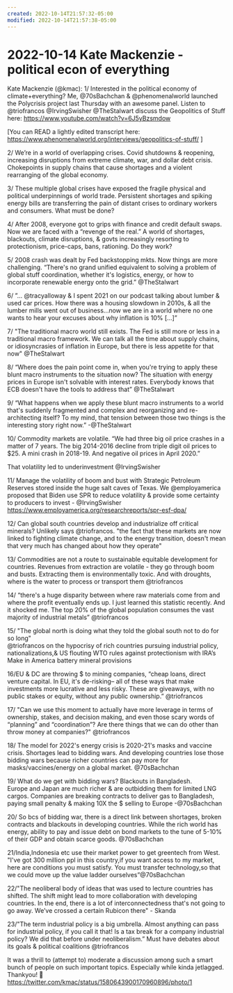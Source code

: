 ```yaml
---
created: 2022-10-14T21:57:32-05:00
modified: 2022-10-14T21:57:38-05:00
---
```


# 2022-10-14 Kate Mackenzie - political econ of everything

Kate Mackenzie (@kmac): 1/ Interested in the political economy of climate+everything? Me, @70sBachchan & @phenomenalworld launched the Polycrisis project last Thursday with an awesome panel. Listen to @triofrancos @IrvingSwisher @TheStalwart discuss the Geopolitics of Stuff here: https://www.youtube.com/watch?v=6J5yBzsmdow

[You can READ a lightly edited transcript here: https://www.phenomenalworld.org/interviews/geopolitics-of-stuff/ ]

2/ We’re in a world of overlapping crises. Covid shutdowns &  reopening, increasing disruptions from  extreme climate, war, and dollar debt crisis. Chokepoints in supply chains that cause shortages and a violent rearranging of the global economy.

3/ These multiple global crises have exposed the fragile physical and political underpinnings of world trade. Persistent shortages and spiking energy bills are transferring the pain of distant crises to ordinary workers and consumers. What must be done?

4/ After 2008, everyone got to grips with finance and credit default swaps. Now we are faced with a “revenge of the real.” A world of shortages, blackouts, climate disruptions, & govts increasingly resorting to protectionism, price-caps, bans, rationing. Do they work?

5/ 2008 crash was dealt by Fed backstopping mkts. Now things are more challenging. “There's no grand unified equivalent to solving a problem of global stuff coordination, whether it's logistics, energy, or how to incorporate renewable energy onto the grid.” @TheStalwart

6/ ”... @tracyalloway & I spent 2021 on our podcast talking about lumber & used car prices. How there was a housing slowdown in 2010s, & all the lumber mills went out of business...now we are in a world where no one wants to hear your excuses about why inflation is 10% [...]”

7/ "The traditional macro world still exists. The Fed is still more or less in a traditional macro framework. We can talk all the time about supply chains, or idiosyncrasies of inflation in Europe, but there is less appetite for that now" @TheStalwart

8/ “Where does the pain point come in, when you're trying to apply these blunt macro instruments to the situation now? The situation with energy prices in Europe isn't solvable with interest rates. Everybody knows that ECB doesn't have the tools to address that” @TheStalwart

9/ “What happens when we apply these blunt macro instruments to a world that's suddenly fragmented and complex and reorganizing and re-architecting itself? To my mind, that tension between those two things is the interesting story right now.” -@TheStalwart

10/ Commodity markets are volatile. “We had three big oil price crashes in a matter of 7 years. The big 2014-2016 decline from triple digit oil prices to $25. A mini crash in 2018-19. And negative oil prices in April 2020.”

That volatility led to underinvestment @IrvingSwisher

11/ Manage the volatility of boom and bust with Strategic Petroleum Reserves stored inside the huge salt caves of Texas. We @employamerica proposed that Biden use SPR to reduce volatility & provide some certainty to producers to invest - @IrvingSwisher 
https://www.employamerica.org/researchreports/spr-esf-dpa/

12/ Can global south countries develop and industrialize off critical minerals? Unlikely says @triofrancos. "the fact that these markets are now linked to fighting climate change, and to the energy transition, doesn't mean that very much has changed about how they operate"

13/ Commodities are not a route to sustainable equitable development for countries. Revenues from  extraction are volatile - they go through boom and busts. Extracting them is environmentally toxic. And with droughts, where is the water to process or transport them @triofrancos

14/ “there's a huge disparity between where raw materials come from and where the profit eventually ends up. I just learned this statistic recently. And it shocked me. The top 20% of the global population consumes the vast majority of industrial metals” @triofrancos

15/ "The global north is doing what they told the global south not to do for so long"  
@triofrancos on the hypocrisy of rich countries pursuing industrial policy, nationalizations,& US flouting WTO rules against protectionism with IRA’s Make in America battery mineral provisions

16/EU & DC are throwing $ to mining companies,  “cheap loans, direct venture capital. In EU, it's de-risking– all of these ways that make investments more lucrative and less risky. These are giveaways, with  no public stakes or equity, without any public ownership.” @triofrancos

17/ "Can we use this moment to actually have more leverage in terms of ownership,  stakes, and decision making, and even those scary words of “planning” and “coordination”? Are there things that we can do other than throw money at companies?" @triofrancos

18/ The model for 2022's energy crisis is 2020-21's masks and vaccine crisis.
Shortages lead to bidding wars. And developing countries lose those bidding wars because richer countries can pay more for masks/vaccines/energy on a global market. @70sBachchan

19/ What do we get with bidding wars? Blackouts in Bangladesh.   
Europe and Japan are much richer & are outbidding them for limited LNG cargos. Companies are breaking contracts to deliver gas to Bangladesh, paying small penalty & making 10X the $ selling to Europe -@70sBachchan

20/ So bcs of bidding war, there is a direct link between shortages, broken contracts and blackouts in developing countries.  While the rich world has energy, ability to pay and issue debt on bond markets to the tune of 5-10% of their GDP and obtain scarce goods. @70sBachchan

21/India,Indonesia etc use their market power to get greentech from West. "I've got 300 million ppl in this country,if you want access to my market, here are conditions you must satisfy. You must transfer technology,so that we could move up the value ladder ourselves”@70sBachchan

22/"The neoliberal body of ideas that was used to lecture countries has shifted. The shift might lead to more collaboration with developing countries. In the end, there is a lot of interconnectedness that's not going to go away. We’ve crossed a certain Rubicon there" - Skanda

23/"The term industrial policy is a big umbrella. Almost anything can pass for industrial policy, if you call it that!  Is a tax break for a company industrial policy?  We did that before under neoliberalism.” Must have debates about its goals & political coalitions @triofrancos

It was a thrill to (attempt to) moderate a discussion among such a smart bunch of people on such important topics. Especially while kinda jetlagged. Thankyou! 🙏 https://twitter.com/kmac/status/1580643900170960896/photo/1
